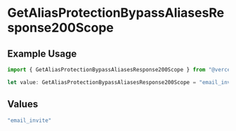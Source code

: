 # GetAliasProtectionBypassAliasesResponse200Scope

## Example Usage

```typescript
import { GetAliasProtectionBypassAliasesResponse200Scope } from "@vercel/sdk/models/getaliasop.js";

let value: GetAliasProtectionBypassAliasesResponse200Scope = "email_invite";
```

## Values

```typescript
"email_invite"
```